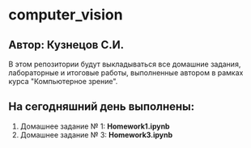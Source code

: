 # computer_vision

## Автор: Кузнецов С.И.

В этом репозитории будут выкладываться все домашние задания, лабораторные и итоговые работы, выполненные автором в рамках курса "Компьютерное зрение".

## На сегодняшний день выполнены:
1. Домашнее задание № 1: **Homework1.ipynb**
2. Домашнее задание № 3: **Homework3.ipynb**

